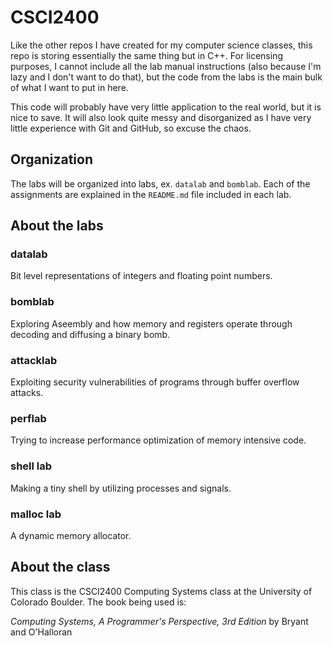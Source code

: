 # CSCI2400

Like the other repos I have created for my computer science classes, this repo is storing essentially the same thing but in C++. For licensing purposes, I cannot include all the lab manual instructions (also because I'm lazy and I don't want to do that), but the code from the labs is the main bulk of what I want to put in here.

This code will probably have very little application to the real world, but it is nice to save. It will also look quite messy and disorganized as I have very little experience with Git and GitHub, so excuse the chaos.

## Organization

The labs will be organized into labs, ex. `datalab` and `bomblab`. Each of the assignments are explained in the `README.md` file included in each lab.

## About the labs

### datalab

Bit level representations of integers and floating point numbers.

### bomblab

Exploring Aseembly and how memory and registers operate through decoding and diffusing a binary bomb.

### attacklab

Exploiting security vulnerabilities of programs through buffer overflow attacks.

### perflab

Trying to increase performance optimization of memory intensive code.

### shell lab

Making a tiny shell by utilizing processes and signals.

### malloc lab

A dynamic memory allocator.

## About the class

This class is the CSCI2400 Computing Systems class at the University of Colorado Boulder. The book being used is:

*Computing Systems, A Programmer's Perspective, 3rd Edition* by Bryant and O'Halloran
